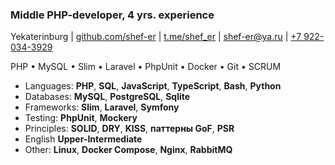 ### Middle PHP-developer, 4 yrs. experience

Yekaterinburg | [github.com/shef-er](https://github.com/shef-er) | [t.me/shef_er](https://t.me/shef_er) | [shef-er@ya.ru](mailto:shef-er@ya.ru) | [+7 922-034-3929](tel:+79220343929)  

PHP • MySQL • Slim • Laravel • PhpUnit • Docker • Git • SCRUM

* Languages: **PHP**, **SQL**, **JavaScript**, **TypeScript**, **Bash**, **Python**
* Databases: **MySQL**, **PostgreSQL**, **Sqlite**
* Frameworks: **Slim**, **Laravel**, **Symfony**
* Testing: **PhpUnit**, **Mockery**
* Principles: **SOLID**, **DRY**, **KISS**, **паттерны GoF**, **PSR**
* English **Upper-Intermediate**
* Other: **Linux**, **Docker Compose**, **Nginx**, **RabbitMQ**
